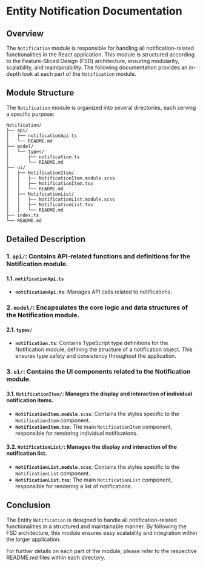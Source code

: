 # Entity Notification Documentation

## Overview
The `Notification` module is responsible for handling all notification-related functionalities in the React application. This module is structured according to the Feature-Sliced Design (FSD) architecture, ensuring modularity, scalability, and maintainability. The following documentation provides an in-depth look at each part of the `Notification` module.

## Module Structure
The `Notification` module is organized into several directories, each serving a specific purpose:
```text
Notification/
├── api/
│   ├── notificationApi.ts
│   └── README.md
├── model/
│   └── types/
│       ├── notification.ts
│       └── README.md
├── ui/
│   ├── NotificationItem/
│   │   ├── NotificationItem.module.scss
│   │   ├── NotificationItem.tsx
│   │   └── README.md
│   ├── NotificationList/
│   │   ├── NotificationList.module.scss
│   │   ├── NotificationList.tsx
│   │   └── README.md
├── index.ts
└── README.md
```

## Detailed Description

### 1. `api/`: Contains API-related functions and definitions for the Notification module.

#### 1.1. `notificationApi.ts`
- **`notificationApi.ts`**: Manages API calls related to notifications. 

### 2. `model/`: Encapsulates the core logic and data structures of the Notification module.

#### 2.1. `types/`
- **`notification.ts`**: Contains TypeScript type definitions for the Notification module, defining the structure of a notification object. This ensures type safety and consistency throughout the application.

### 3. `ui/`: Contains the UI components related to the Notification module.

#### 3.1. `NotificationItem/`: Manages the display and interaction of individual notification items.
- **`NotificationItem.module.scss`**: Contains the styles specific to the `NotificationItem` component.
- **`NotificationItem.tsx`**: The main `NotificationItem` component, responsible for rendering individual notifications.

#### 3.2. `NotificationList/`: Manages the display and interaction of the notification list.
- **`NotificationList.module.scss`**: Contains the styles specific to the `NotificationList` component.
- **`NotificationList.tsx`**: The main `NotificationList` component, responsible for rendering a list of notifications.

## Conclusion
The Entity `Notification` is designed to handle all notification-related functionalities in a structured and maintainable manner. By following the FSD architecture, this module ensures easy scalability and integration within the larger application.

For further details on each part of the module, please refer to the respective README.md files within each directory.
